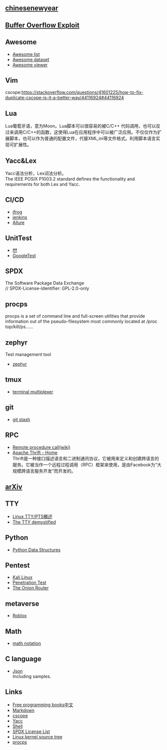 ## [chinesenewyear](https://chinesenewyear.net/)  
## [Buffer Overflow Exploit](https://dhavalkapil.com/blogs/Buffer-Overflow-Exploit/)  
## Awesome
- [Awesome list](https://github.com/topics/awesome)  
- [Awesome dataset](https://github.com/sindresorhus/awesome)  
- [Awesome viewer](https://awesome.digitalbunker.dev/)  
## Vim
cscope:https://stackoverflow.com/questions/41601225/how-to-fix-duplicate-cscope-is-it-a-better-way/44116924#44116924
## Lua
Lua葡萄牙语，意为Moon。Lua脚本可以很容易的被C/C++ 代码调用，也可以反过来调用C/C++的函数，这使得Lua在应用程序中可以被广泛应用。不仅仅作为扩展脚本，也可以作为普通的配置文件，代替XML,ini等文件格式。利用脚本语言实现可扩展性。  
## Yacc&Lex  
Yacc语法分析，Lex词法分析。  
The IEEE POSIX P1003.2 standard defines the functionality and requirements for both Lex and Yacc.
## CI/CD  
- [jfrog](https://jfrog.com/)  
- [jenkins](https://www.jenkins.io/)  
- [Allure](http://allure.qatools.ru/)  
## UnitTest
- [fff](https://github.com/meekrosoft/fff)  
- [GoogleTest](https://github.com/google/googletest)  
## SPDX  
The Software Package Data Exchange  
// SPDX-License-Identifier: GPL-2.0-only  
## procps  
procps is a set of command line and full-screen utilities that provide information out of the pseudo-filesystem most commonly located at /proc  
top/kill/ps......  
## zephyr  
Test management tool  
- [zephyr](https://www.getzephyr.com/)  
## tmux  
- [terminal multiplexer](https://github.com/tmux/tmux/wiki)  
## git
- [git stash](https://www.cnblogs.com/zndxall/archive/2018/09/04/9586088.html)  
## RPC
- [Remote procedure call(wiki)](https://en.wikipedia.org/wiki/Remote_procedure_call)
- [Apache Thrift - Home](https://thrift.apache.org/)    
Thrift是一种接口描述语言和二进制通讯协议，它被用来定义和创建跨语言的服务。它被当作一个远程过程调用（RPC）框架来使用，是由Facebook为“大规模跨语言服务开发”而开发的。  
## [arXiv](https://arxiv.org/)  
## TTY
- [Linux TTY/PTS概述](https://segmentfault.com/a/1190000009082089)  
- [The TTY demystified](http://www.linusakesson.net/programming/tty/index.php)  
## Python  
- [Python Data Structures](https://realpython.com/python-data-structures/)  
## Pentest
- [Kali Linux](https://www.kali.org/)  
- [Penetration Test](http://www.pentest-standard.org/)  
- [The Onion Router](https://en.wikipedia.org/wiki/Tor_(network)) 
## metaverse
- [Roblox](https://www.roblox.com/)  
## Math
- [math notation](https://oi-wiki.org/math/notation/)  
## C language
- [Json](https://github.com/zserge/jsmn)  
Including samples.  
## Links
- [Free programming books中文](https://ebookfoundation.github.io/free-programming-books/books/free-programming-books-zh.html)
- [Markdown](https://www.markdownguide.org/basic-syntax/)
- [cscope](http://cscope.sourceforge.net/)
- [Yacc](https://en.wikipedia.org/wiki/Yacc)
- [Shell](https://www.shellscript.sh/index.html)
- [SPDX License List](https://spdx.org/licenses/)
- [Linux kernel source tree](https://github.com/torvalds/linux)
- [procps](https://gitlab.com/procps-ng/procps)
